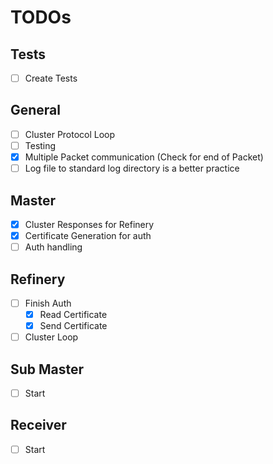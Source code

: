 # TODOs

## Tests
- [ ] Create Tests

## General
- [ ] Cluster Protocol Loop
- [ ] Testing
- [x] Multiple Packet communication (Check for end of Packet)
- [ ] Log file to standard log directory is a better practice

## Master
- [x] Cluster Responses for Refinery
- [x] Certificate Generation for auth
- [ ] Auth handling

## Refinery
- [ ] Finish Auth
  - [x] Read Certificate
  - [x] Send Certificate
- [ ] Cluster Loop

## Sub Master
- [ ] Start

## Receiver
- [ ] Start

